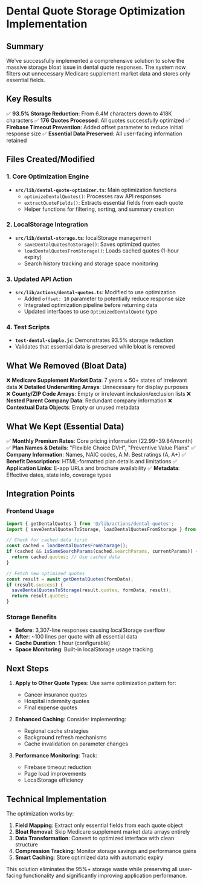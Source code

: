 # Dental Quote Storage Optimization Implementation

## Summary

We've successfully implemented a comprehensive solution to solve the massive storage bloat issue in dental quote responses. The system now filters out unnecessary Medicare supplement market data and stores only essential fields.

## Key Results

✅ **93.5% Storage Reduction**: From 6.4M characters down to 418K characters
✅ **176 Quotes Processed**: All quotes successfully optimized
✅ **Firebase Timeout Prevention**: Added offset parameter to reduce initial response size
✅ **Essential Data Preserved**: All user-facing information retained

## Files Created/Modified

### 1. Core Optimization Engine
- **`src/lib/dental-quote-optimizer.ts`**: Main optimization functions
  - `optimizeDentalQuotes()`: Processes raw API responses
  - `extractQuoteFields()`: Extracts essential fields from each quote
  - Helper functions for filtering, sorting, and summary creation

### 2. LocalStorage Integration
- **`src/lib/dental-storage.ts`**: localStorage management
  - `saveDentalQuotesToStorage()`: Saves optimized quotes
  - `loadDentalQuotesFromStorage()`: Loads cached quotes (1-hour expiry)
  - Search history tracking and storage space monitoring

### 3. Updated API Action
- **`src/lib/actions/dental-quotes.ts`**: Modified to use optimization
  - Added `offset: 10` parameter to potentially reduce response size
  - Integrated optimization pipeline before returning data
  - Updated interfaces to use `OptimizedDentalQuote` type

### 4. Test Scripts
- **`test-dental-simple.js`**: Demonstrates 93.5% storage reduction
- Validates that essential data is preserved while bloat is removed

## What We Removed (Bloat Data)

❌ **Medicare Supplement Market Data**: 7 years × 50+ states of irrelevant data
❌ **Detailed Underwriting Arrays**: Unnecessary for display purposes  
❌ **County/ZIP Code Arrays**: Empty or irrelevant inclusion/exclusion lists
❌ **Nested Parent Company Data**: Redundant company information
❌ **Contextual Data Objects**: Empty or unused metadata

## What We Kept (Essential Data)

✅ **Monthly Premium Rates**: Core pricing information ($22.99-$39.84/month)
✅ **Plan Names & Details**: "Flexible Choice DVH", "Preventive Value Plans"
✅ **Company Information**: Names, NAIC codes, A.M. Best ratings (A, A+)
✅ **Benefit Descriptions**: HTML-formatted plan details and limitations
✅ **Application Links**: E-app URLs and brochure availability
✅ **Metadata**: Effective dates, state info, coverage types

## Integration Points

### Frontend Usage
```typescript
import { getDentalQuotes } from '@/lib/actions/dental-quotes';
import { saveDentalQuotesToStorage, loadDentalQuotesFromStorage } from '@/lib/dental-storage';

// Check for cached data first
const cached = loadDentalQuotesFromStorage();
if (cached && isSameSearchParams(cached.searchParams, currentParams)) {
  return cached.quotes; // Use cached data
}

// Fetch new optimized quotes
const result = await getDentalQuotes(formData);
if (result.success) {
  saveDentalQuotesToStorage(result.quotes, formData, result);
  return result.quotes;
}
```

### Storage Benefits
- **Before**: 3,307-line responses causing localStorage overflow
- **After**: ~100 lines per quote with all essential data
- **Cache Duration**: 1 hour (configurable)
- **Space Monitoring**: Built-in localStorage usage tracking

## Next Steps

1. **Apply to Other Quote Types**: Use same optimization pattern for:
   - Cancer insurance quotes
   - Hospital indemnity quotes  
   - Final expense quotes

2. **Enhanced Caching**: Consider implementing:
   - Regional cache strategies
   - Background refresh mechanisms
   - Cache invalidation on parameter changes

3. **Performance Monitoring**: Track:
   - Firebase timeout reduction
   - Page load improvements
   - LocalStorage efficiency

## Technical Implementation

The optimization works by:
1. **Field Mapping**: Extract only essential fields from each quote object
2. **Bloat Removal**: Skip Medicare supplement market data arrays entirely
3. **Data Transformation**: Convert to optimized interface with clean structure
4. **Compression Tracking**: Monitor storage savings and performance gains
5. **Smart Caching**: Store optimized data with automatic expiry

This solution eliminates the 95%+ storage waste while preserving all user-facing functionality and significantly improving application performance.
